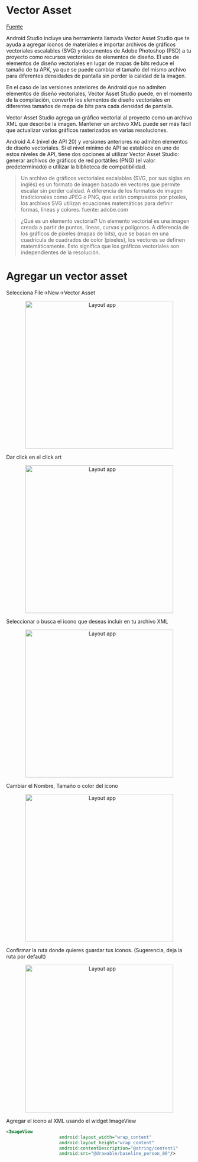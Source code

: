 # Vector Asset 

[Fuente](https://developer.android.com/studio/write/vector-asset-studio)

Android Studio incluye una herramienta llamada Vector Asset Studio que te ayuda a agregar íconos de materiales e importar archivos de gráficos vectoriales escalables (SVG) y documentos de Adobe Photoshop (PSD) a tu proyecto como recursos vectoriales de elementos de diseño. El uso de elementos de diseño vectoriales en lugar de mapas de bits reduce el tamaño de tu APK, ya que se puede cambiar el tamaño del mismo archivo para diferentes densidades de pantalla sin perder la calidad de la imagen. 

En el caso de las versiones anteriores de Android que no admiten elementos de diseño vectoriales, Vector Asset Studio puede, en el momento de la compilación, convertir los elementos de diseño vectoriales en diferentes tamaños de mapa de bits para cada densidad de pantalla.

Vector Asset Studio agrega un gráfico vectorial al proyecto como un archivo XML que describe la imagen. Mantener un archivo XML puede ser más fácil que actualizar varios gráficos rasterizados en varias resoluciones.

Android 4.4 (nivel de API 20) y versiones anteriores no admiten elementos de diseño vectoriales. Si el nivel mínimo de API se establece en uno de estos niveles de API, tiene dos opciones al utilizar Vector Asset Studio: generar archivos de gráficos de red portátiles (PNG) (el valor predeterminado) o utilizar la biblioteca de compatibilidad.

> Un archivo de gráficos vectoriales escalables (SVG, por sus siglas en inglés) es un formato de imagen basado en vectores que permite escalar sin perder calidad. A diferencia de los formatos de imagen tradicionales como JPEG o PNG, que están compuestos por píxeles, los archivos SVG utilizan ecuaciones matemáticas para definir formas, líneas y colores. fuente: adobe.com

> ¿Qué es un elemento vectorial?
Un elemento vectorial es una imagen creada a partir de puntos, líneas, curvas y polígonos. A diferencia de los gráficos de píxeles (mapas de bits), que se basan en una cuadrícula de cuadrados de color (píxeles), los vectores se definen matemáticamente. Esto significa que los gráficos vectoriales son independientes de la resolución.




# Agregar un vector asset

Selecciona File->New->Vector Asset

<p align="center">
<img src="https://github.com/josblax/AplicacionesMoviles/blob/main/Images/vector1.png" alt="Layout app" width="400" height="400">
</p>

Dar click en el click art

<p align="center">
<img src="https://github.com/josblax/AplicacionesMoviles/blob/main/Images/vector2.png" alt="Layout app" width="400" height="400">
</p>

Seleccionar o busca el icono que deseas incluir en tu archivo XML

<p align="center">
<img src="https://github.com/josblax/AplicacionesMoviles/blob/main/Images/vector3.png" alt="Layout app" width="400" height="400">
</p>

Cambiar el Nombre, Tamaño o color del icono

<p align="center">
<img src="https://github.com/josblax/AplicacionesMoviles/blob/main/Images/vector4.png" alt="Layout app" width="400" height="400">
</p>

Confirmar la ruta donde quieres guardar tus iconos. (Sugerencia, deja la ruta por default)

<p align="center">
<img src="https://github.com/josblax/AplicacionesMoviles/blob/main/Images/vector5.png" alt="Layout app" width="400" height="400">
</p>

Agregar el icono al XML usando el widget ImageView

```XML
<ImageView
                    android:layout_width="wrap_content"
                    android:layout_height="wrap_content"
                    android:contentDescription="@string/content1"
                    android:src="@drawable/baseline_person_80"/>
```
